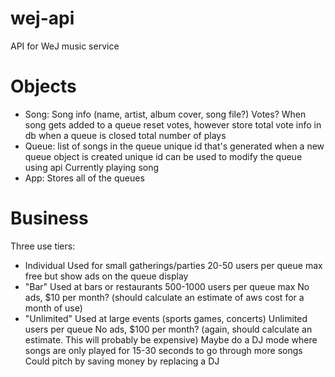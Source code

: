 # wej-api
API for WeJ music service

# Objects
- Song:
    Song info (name, artist, album cover, song file?)
    Votes?
    When song gets added to a queue reset votes, however store total vote info in db when a queue is closed
    total number of plays
- Queue:
    list of songs in the queue
    unique id that's generated when a new queue object is created
    unique id can be used to modify the queue using api
    Currently playing song
- App:
    Stores all of the queues


# Business
Three use tiers:
- Individual
    Used for small gatherings/parties
    20-50 users per queue max
    free but show ads on the queue display
- "Bar"
    Used at bars or restaurants
    500-1000 users per queue max
    No ads, $10 per month? (should calculate an estimate of aws cost for a month of use)
- "Unlimited"
    Used at large events (sports games, concerts)
    Unlimited users per queue
    No ads, $100 per month? (again, should calculate an estimate. This will probably be expensive)
    Maybe do a DJ mode where songs are only played for 15-30 seconds to go through more songs
Could pitch by saving money by replacing a DJ